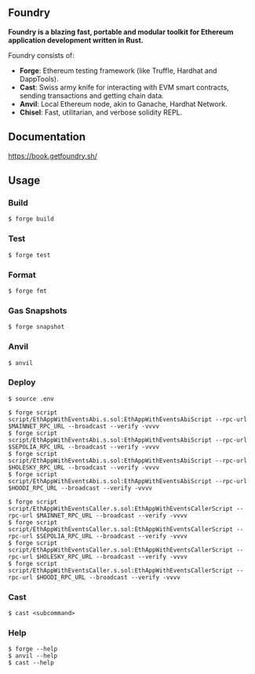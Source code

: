 ## Foundry

**Foundry is a blazing fast, portable and modular toolkit for Ethereum application development written in Rust.**

Foundry consists of:

- **Forge**: Ethereum testing framework (like Truffle, Hardhat and DappTools).
- **Cast**: Swiss army knife for interacting with EVM smart contracts, sending transactions and getting chain data.
- **Anvil**: Local Ethereum node, akin to Ganache, Hardhat Network.
- **Chisel**: Fast, utilitarian, and verbose solidity REPL.

## Documentation

https://book.getfoundry.sh/

## Usage

### Build

```shell
$ forge build
```

### Test

```shell
$ forge test
```

### Format

```shell
$ forge fmt
```

### Gas Snapshots

```shell
$ forge snapshot
```

### Anvil

```shell
$ anvil
```

### Deploy

```shell
$ source .env

$ forge script script/EthAppWithEventsAbi.s.sol:EthAppWithEventsAbiScript --rpc-url $MAINNET_RPC_URL --broadcast --verify -vvvv
$ forge script script/EthAppWithEventsAbi.s.sol:EthAppWithEventsAbiScript --rpc-url $SEPOLIA_RPC_URL --broadcast --verify -vvvv
$ forge script script/EthAppWithEventsAbi.s.sol:EthAppWithEventsAbiScript --rpc-url $HOLESKY_RPC_URL --broadcast --verify -vvvv
$ forge script script/EthAppWithEventsAbi.s.sol:EthAppWithEventsAbiScript --rpc-url $HOODI_RPC_URL --broadcast --verify -vvvv

$ forge script script/EthAppWithEventsCaller.s.sol:EthAppWithEventsCallerScript --rpc-url $MAINNET_RPC_URL --broadcast --verify -vvvv
$ forge script script/EthAppWithEventsCaller.s.sol:EthAppWithEventsCallerScript --rpc-url $SEPOLIA_RPC_URL --broadcast --verify -vvvv
$ forge script script/EthAppWithEventsCaller.s.sol:EthAppWithEventsCallerScript --rpc-url $HOLESKY_RPC_URL --broadcast --verify -vvvv
$ forge script script/EthAppWithEventsCaller.s.sol:EthAppWithEventsCallerScript --rpc-url $HOODI_RPC_URL --broadcast --verify -vvvv
```

### Cast

```shell
$ cast <subcommand>
```

### Help

```shell
$ forge --help
$ anvil --help
$ cast --help
```
